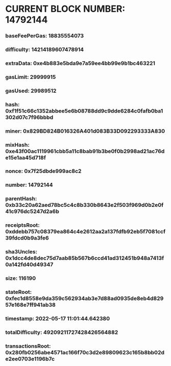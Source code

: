 # CURRENT BLOCK NUMBER: 14792144

### baseFeePerGas: 18835554073
### difficulty: 14214189607478914
### extraData: 0xe4b883e5bda9e7a59ee4bb99e9b1bc463221
### gasLimit: 29999915
### gasUsed: 29989512
### hash: 0xf1f51c66c1352abbee5e6b08788dd9c9dde6284c0fafb0ba1302d07c7f96bbbd
### miner: 0x829BD824B016326A401d083B33D092293333A830
### mixHash: 0xe43f00ac1119961cbb5a11c8bab91b3be0f0b2998ad21ac76de15e1aa45d718f
### nonce: 0x7f25dbde999ac8c2
### number: 14792144
### parentHash: 0xb33c20a62aed78bc5c4c8b330b8643e2f503f969d0b2e0f41c976dc5247d2a6b
### receiptsRoot: 0xddebb757c08379ea864c4e2612aa2a137fdfb92eb5f7081ccf39fdcd0b9a3fe6
### sha3Uncles: 0x1dcc4de8dec75d7aab85b567b6ccd41ad312451b948a7413f0a142fd40d49347
### size: 116190
### stateRoot: 0xfec1d8558e9da359c562934ab3e7d88ad0935de8eb4d82957e168e7ff941ab38
### timestamp: 2022-05-17 11:01:44.642380
### totalDifficulty: 49209211727428426564882
### transactionsRoot: 0x280fb0256abe4571ac166f70c3d2e89809623c165b8bb02de2ee0703e1196b7c

